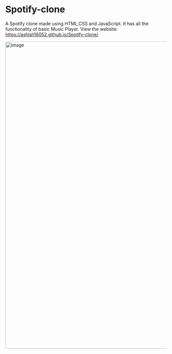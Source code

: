 # Spotify-clone
A Spotify clone made using HTML,CSS and JavaScript. It has all the functionality of basic Music Player.
View the website: https://ashish16052.github.io/Spotify-clone/

<img width="960" alt="image" src="https://user-images.githubusercontent.com/86217607/217329613-fd936640-d170-4f62-bf05-076df651bb13.png">
